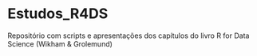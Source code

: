 # Estudos_R4DS
Repositório com scripts e apresentações dos capítulos do livro R for Data Science (Wikham &amp; Grolemund)
